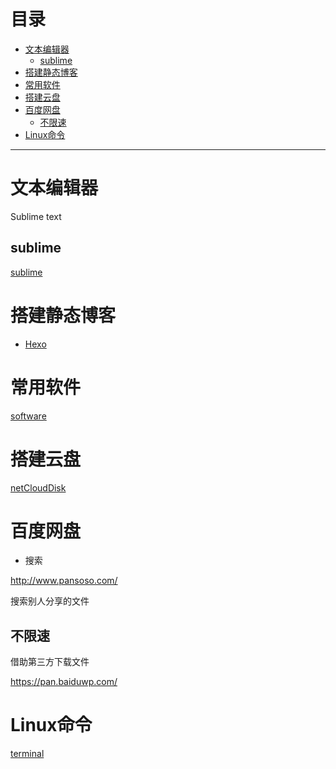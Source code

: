 # 目录
 - [文本编辑器](#文本编辑器)
    - [sublime](#sublime)
 - [搭建静态博客](#搭建静态博客)
 - [常用软件](#常用软件)
 - [搭建云盘](#搭建云盘)
 - [百度网盘](#百度网盘)
    - [不限速](不限速)
 - [Linux命令](#Linux命令)

---
# 文本编辑器
Sublime text

## sublime
 [sublime](https://github.com/lionliuchen/lionliuchen_linux/tree/master/sublime)

# 搭建静态博客
  - [Hexo](https://github.com/lionliuchen/lionliuchen_linux/tree/master/staticBlog/hexo)

# 常用软件
 [software](https://github.com/lionliuchen/lionliuchen_linux/tree/master/software)

# 搭建云盘
 [netCloudDisk](https://github.com/lionliuchen/lionliuchen_linux/tree/master/netCloudDisk)

# 百度网盘

 - 搜索

 http://www.pansoso.com/

 搜索别人分享的文件

## 不限速

 借助第三方下载文件

 https://pan.baiduwp.com/

# Linux命令
[terminal](https://github.com/lionliuchen/lionliuchen_linux/tree/master/terminal)
